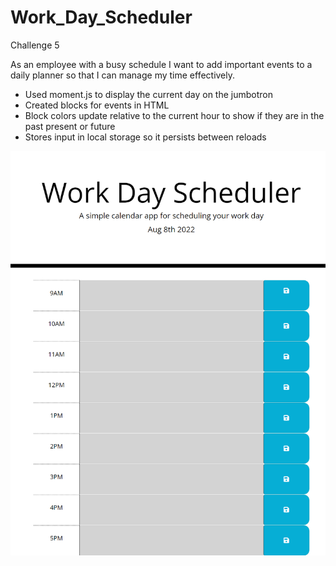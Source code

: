 # Work_Day_Scheduler
Challenge 5

As an employee with a busy schedule I want to add important events to a daily planner so that I can manage my time effectively.

* Used moment.js to display the current day on the jumbotron
* Created blocks for events in HTML
* Block colors update relative to the current hour to show if they are in the past present or future
* Stores input in local storage so it persists between reloads

![Screenshot](./assets/images/download.png)